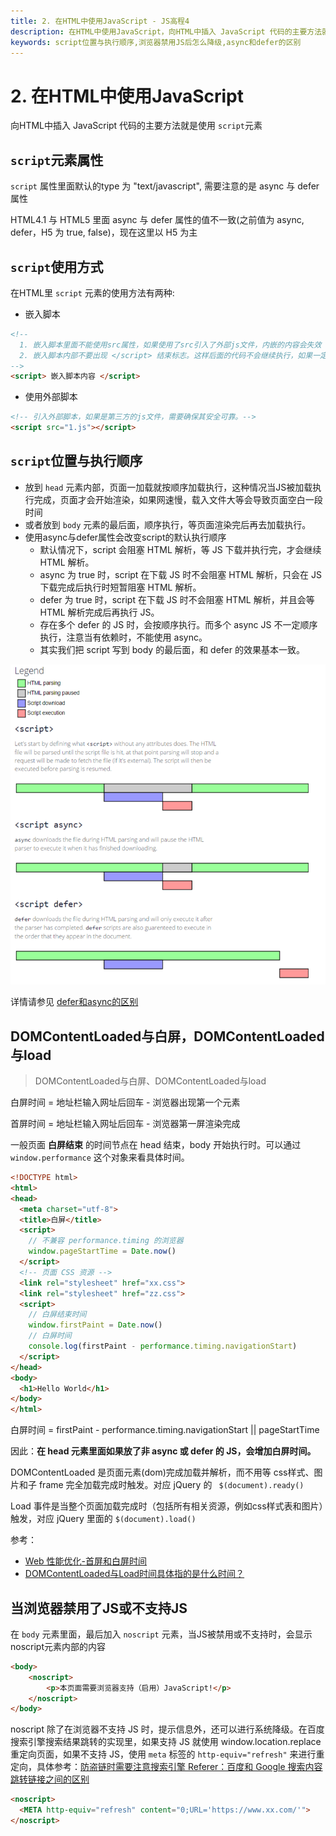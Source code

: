 ```yaml
---
title: 2. 在HTML中使用JavaScript - JS高程4
description: 在HTML中使用JavaScript，向HTML中插入 JavaScript 代码的主要方法就是使用 `script`元素，`script`位置与执行顺序是强关联的，使用 async 或者 defer 也会改变其执行顺序，下面来具体看看
keywords: script位置与执行顺序,浏览器禁用JS后怎么降级,async和defer的区别
---
```


# 2. 在HTML中使用JavaScript

向HTML中插入 JavaScript 代码的主要方法就是使用 `script`元素

## `script`元素属性
`script` 属性里面默认的type 为 "text/javascript", 需要注意的是 async 与 defer 属性

HTML4.1 与 HTML5 里面 async 与 defer 属性的值不一致(之前值为 async, defer，H5 为 true, false)，现在这里以 H5 为主

## `script`使用方式
在HTML里 `script` 元素的使用方法有两种:
- 嵌入脚本
  
```html
<!-- 
  1. 嵌入脚本里面不能使用src属性，如果使用了src引入了外部js文件，内嵌的内容会失效 
  2. 嵌入脚本内部不要出现 </script> 结束标志。这样后面的代码不会继续执行，如果一定要加入请使用 <\/script>
-->
<script> 嵌入脚本内容 </script>
```

- 使用外部脚本

```html
<!-- 引入外部脚本，如果是第三方的js文件，需要确保其安全可靠。-->
<script src="1.js"></script>
```

## `script`位置与执行顺序
- 放到 `head` 元素内部，页面一加载就按顺序加载执行，这种情况当JS被加载执行完成，页面才会开始渲染，如果网速慢，载入文件大等会导致页面空白一段时间
- 或者放到 `body` 元素的最后面，顺序执行，等页面渲染完后再去加载执行。
- 使用async与defer属性会改变script的默认执行顺序
  - 默认情况下，script 会阻塞 HTML 解析，等 JS 下载并执行完，才会继续 HTML 解析。
  - async 为 true 时，script 在下载 JS 时不会阻塞 HTML 解析，只会在 JS 下载完成后执行时短暂阻塞 HTML 解析。
  - defer 为 true 时，script 在下载 JS 时不会阻塞 HTML 解析，并且会等 HTML 解析完成后再执行 JS。
  - 存在多个 defer 的 JS 时，会按顺序执行。而多个 async JS 不一定顺序执行，注意当有依赖时，不能使用 async。
  - 其实我们把 script 写到 body 的最后面，和 defer 的效果基本一致。
  
![图解async与defer属性的区别](/images/js/script元素里async与defer属性的区别.png)

详情请参见 [defer和async的区别](https://segmentfault.com/q/1010000000640869)

## DOMContentLoaded与白屏，DOMContentLoaded与load
> DOMContentLoaded与白屏、DOMContentLoaded与load

白屏时间 = 地址栏输入网址后回车 - 浏览器出现第一个元素

首屏时间 = 地址栏输入网址后回车 - 浏览器第一屏渲染完成

一般页面 **白屏结束** 的时间节点在 head 结束，body 开始执行时。可以通过 `window.performance` 这个对象来看具体时间。

```html
<!DOCTYPE html>
<html>
<head>
  <meta charset="utf-8">
  <title>白屏</title>
  <script>
    // 不兼容 performance.timing 的浏览器
    window.pageStartTime = Date.now()
  </script>
  <!-- 页面 CSS 资源 -->
  <link rel="stylesheet" href="xx.css">
  <link rel="stylesheet" href="zz.css">
  <script>
    // 白屏结束时间
    window.firstPaint = Date.now()
    // 白屏时间
    console.log(firstPaint - performance.timing.navigationStart)
  </script>
</head>
<body>
  <h1>Hello World</h1>
</body>
</html>
```

白屏时间 = firstPaint - performance.timing.navigationStart || pageStartTime


因此：**在 head 元素里面如果放了非 async 或 defer 的 JS，会增加白屏时间。**

DOMContentLoaded 是页面元素(dom)完成加载并解析，而不用等 css样式、图片和子 frame 完全加载完成时触发。对应 jQuery 的 ` $(document).ready()`

Load 事件是当整个页面加载完成时（包括所有相关资源，例如css样式表和图片）触发，对应 jQuery 里面的 `$(document).load()`

参考：
- [Web 性能优化-首屏和白屏时间](https://blog.csdn.net/z9061/article/details/101454438)
- [DOMContentLoaded与Load时间具体指的是什么时间？](http://fe.zuo11.com/daily/2020-10.html#domcontentloaded%E4%B8%8Eload%E6%97%B6%E9%97%B4%E5%85%B7%E4%BD%93%E6%8C%87%E7%9A%84%E6%98%AF%E4%BB%80%E4%B9%88%E6%97%B6%E9%97%B4)

## 当浏览器禁用了JS或不支持JS
在 `body` 元素里面，最后加入 `noscript` 元素，当JS被禁用或不支持时，会显示noscript元素内部的内容

```html
<body>
    <noscript>
        <p>本页面需要浏览器支持（启用）JavaScript!</p>
    </noscript>
</body>
```

noscript 除了在浏览器不支持 JS 时，提示信息外，还可以进行系统降级。在百度搜索引擎搜索结果跳转的实现里，如果支持 JS 就使用 window.location.replace 重定向页面，如果不支持 JS，使用 `meta` 标签的 `http-equiv="refresh"` 来进行重定向，具体参考：[防盗链时需要注意搜索引擎 Referer：百度和 Google 搜索内容跳转链接之间的区别](http://fe.zuo11.com/daily/2020-10.html#_2020-10-31)

```html
<noscript>
  <META http-equiv="refresh" content="0;URL='https://www.xx.com/'">
</noscript>
```
